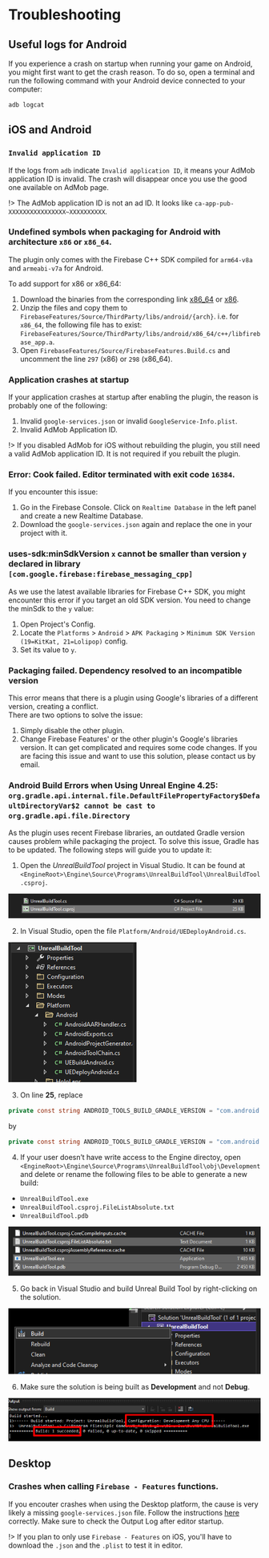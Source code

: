 
# Troubleshooting
## Useful logs for Android
If you experience a crash on startup when running your game on Android, you might first want to get the crash reason. To do so, open a terminal and run the following command with your Android device connected to your computer:
```sh
adb logcat
```
## iOS and Android
### `Invalid application ID`
If the logs from `adb` indicate `Invalid application ID`, it means your AdMob application ID is invalid. The crash will disappear once you use the good one available on AdMob page.

!> The AdMob application ID is not an ad ID. It looks like `ca-app-pub-XXXXXXXXXXXXXXXX~XXXXXXXXXX`.

### Undefined symbols when packaging for Android with architecture `x86` or `x86_64`.
The plugin only comes with the Firebase C++ SDK compiled for `arm64-v8a` and `armeabi-v7a` for Android.

To add support for x86 or x86_64:
1. Download the binaries from the corresponding link [x86_64](https://drive.google.com/file/d/1_7M2rxWNOxnt_ijLTlb5P1e-1q5zNtNx/view?usp=sharing) or [x86](https://drive.google.com/file/d/1lgfNdldpKNL9MkImqRAoSyQADMbuN4B8/view?usp=sharing).
2. Unzip the files and copy them to `FirebaseFeatures/Source/ThirdParty/libs/android/{arch}`. i.e. for `x86_64`, the following file has to exist: `FirebaseFeatures/Source/ThirdParty/libs/android/x86_64/c++/libfirebase_app.a`.
3. Open `FirebaseFeatures/Source/FirebaseFeatures.Build.cs` and uncomment the line `297` (x86) or `298` (x86_64).

### Application crashes at startup
If your application crashes at startup after enabling the plugin, the reason is probably one of the following:
1. Invalid `google-services.json` or invalid `GoogleService-Info.plist`.
2. Invalid AdMob Application ID.

!> If you disabled AdMob for iOS without rebuilding the plugin, you still need a valid AdMob application ID. It is not required if you rebuilt the plugin.


### Error: Cook failed. Editor terminated with exit code `16384`.
If you encounter this issue:
1. Go in the Firebase Console. Click on `Realtime Database` in the left panel and create a new Realtime Database.
2. Download the `google-services.json` again and replace the one in your project with it.

### uses-sdk:minSdkVersion `x` cannot be smaller than version `y` declared in library `[com.google.firebase:firebase_messaging_cpp]`
As we use the latest available libraries for Firebase C++ SDK, you might encounter this error if you target an old SDK version.
You need to change the minSdk to the `y` value:
1. Open Project's Config.
2. Locate the `Platforms` > `Android` > `APK Packaging` > `Minimum SDK Version (19=KitKat, 21=Lolipop)` config.
3. Set its value to `y`.

### Packaging failed. Dependency resolved to an incompatible version
This error means that there is a plugin using Google's libraries of a different version, creating a conflict.  
There are two options to solve the issue:
1. Simply disable the other plugin.
2. Change Firebase Features' or the other plugin's Google's libraries version. 
It can get complicated and requires some code changes. If you are facing this issue and want to use this solution, please contact us by email.

### Android Build Errors when Using Unreal Engine 4.25: `org.gradle.api.internal.file.DefaultFilePropertyFactory$DefaultDirectoryVar$2 cannot be cast to org.gradle.api.file.Directory`

As the plugin uses recent Firebase libraries, an outdated Gradle version causes problem while packaging the project. To solve this issue, Gradle has to be updated. The following steps will guide you to update it:
1. Open the *UnrealBuildTool* project in Visual Studio. It can be found at `<EngineRoot>\Engine\Source\Programs\UnrealBuildTool\UnrealBuildTool.csproj`. 

<div class="centered">
  <img src="_images/UnrealBuildToolcs.png"/>
</div>

2. In Visual Studio, open the file `Platform/Android/UEDeployAndroid.cs`.

<div class="centered">
  <img src="_images/UEDeployAndroidcs.png"/>
</div>

3. On line **25**, replace 
```cs
private const string ANDROID_TOOLS_BUILD_GRADLE_VERSION = "com.android.tools.build:gradle:3.5.3";
```
by 
```cs
private const string ANDROID_TOOLS_BUILD_GRADLE_VERSION = "com.android.tools.build:gradle:4.0.0";
```

4. If your user doesn’t have write access to the Engine directoy, open `<EngineRoot>\Engine\Source\Programs\UnrealBuildTool\obj\Development` and delete or rename the following files to be able to generate a new build:
  - `UnrealBuildTool.exe`
  - `UnrealBuildTool.csproj.FileListAbsolute.txt`
  - `UnrealBuildTool.pdb`
 
<div class="centered">
  <img src="_images/UBFilesToDelete.png"/>
</div>

5. Go back in Visual Studio and build Unreal Build Tool by right-clicking on the solution.

<div class="centered">
  <img src="_images/BuildSolution.png"/>
</div>

6. Make sure the solution is being built as **Development** and not **Debug**.


<div class="centered">
  <img src="_images/BuildResult.png"/>
</div>

## Desktop
### Crashes when calling `Firebase - Features` functions.
If you encouter crashes when using the Desktop platform, the cause is very likely a missing `google-services.json` file. Follow the instructions [here](/installation) correctly. Make sure to check the Output Log after editor startup.

!> If you plan to only use `Firebase - Features` on iOS, you'll have to download the `.json` and the `.plist` to test it in editor.
